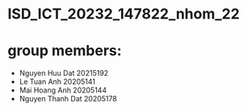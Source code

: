 # ISD_ICT_20232_147822_nhom_22

# group members:

- Nguyen Huu Dat 20215192
- Le Tuan Anh 20205141
- Mai Hoang Anh 20205144
- Nguyen Thanh Dat 20205178
